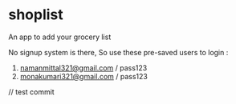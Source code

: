 # shoplist

An app to add your grocery list


No signup system is there, So use these pre-saved users to login : 

1. namanmittal321@gmail.com / pass123
2. monakumari321@gmail.com / pass123


// test commit